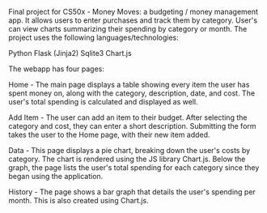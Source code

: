 Final project for CS50x - Money Moves: a budgeting / money management app. It allows users to enter purchases and track them by category. User's can view charts summarizing their spending by category or month. The project uses the following languages/technologies:

Python
Flask (Jinja2)
Sqlite3
Chart.js

The webapp has four pages:

Home - The main page displays a table showing every item the user has spent money on, along with the category, description, date, and cost. The user's total spending is calculated and displayed as well.

Add Item - The user can add an item to their budget. After selecting the category and cost, they can enter a short description. Submitting the form takes the user to the Home page, with their new item added.

Data - This page displays a pie chart, breaking down the user's costs by category. The chart is rendered using the JS library Chart.js. Below the graph, the page lists the user's total spending for each category since they began using the application.

History - The page shows a bar graph that details the user's spending per month. This is also created using Chart.js.
